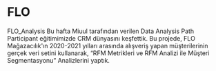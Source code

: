 # FLO
FLO_Analysis
Bu hafta Miuul tarafından verilen  Data Analysis Path Participant eğitimimizde  CRM dünyasını keşfettik.
Bu projede, FLO Mağazacılık'ın 2020-2021 yılları arasında alışveriş yapan müşterilerinin gerçek veri setini kullanarak,
“RFM Metrikleri ve RFM Analizi ile Müşteri Segmentasyonu” Analizlerini yaptık.
